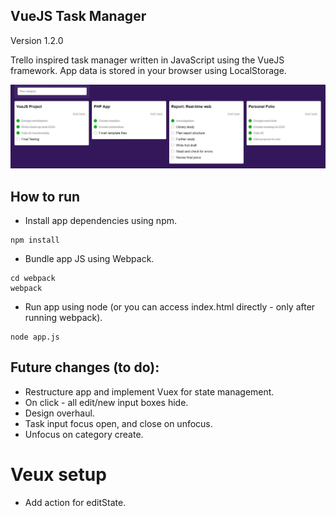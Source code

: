 ## VueJS Task Manager
Version 1.2.0

Trello inspired task manager written in JavaScript using the VueJS framework. App data is stored in your browser using LocalStorage.

![Task Manager](screenshot.JPG?raw=true)

## How to run

* Install app dependencies using npm.

```
npm install
```

* Bundle app JS using Webpack.

```
cd webpack
webpack
```

* Run app using node (or you can access index.html directly - only after running webpack).

```
node app.js
```

## Future changes (to do):
* Restructure app and implement Vuex for state management.
* On click - all edit/new input boxes hide.
* Design overhaul.
* Task input focus open, and close on unfocus.
* Unfocus on category create.

# Veux setup
* Add action for editState.
